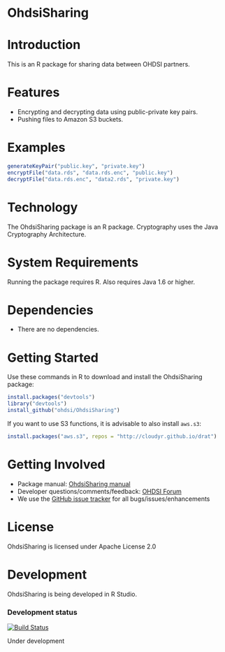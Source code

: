 OhdsiSharing
============

Introduction
============

This is an R package for sharing data between OHDSI partners.

Features
========

- Encrypting and decrypting data using public-private key pairs.
- Pushing files to Amazon S3 buckets.

Examples
========

```r
generateKeyPair("public.key", "private.key")
encryptFile("data.rds", "data.rds.enc", "public.key")
decryptFile("data.rds.enc", "data2.rds", "private.key")
```

Technology
============
The OhdsiSharing package is an R package. Cryptography uses the Java Cryptography Architecture.

System Requirements
===================
Running the package requires R. Also requires Java 1.6 or higher.

Dependencies
============
 * There are no dependencies.

Getting Started
===============

Use these commands in R to download and install the OhdsiSharing package:

```r
install.packages("devtools")
library("devtools")
install_github("ohdsi/OhdsiSharing")
```

If you want to use S3 functions, it is advisable to also install ```aws.s3```:

```r
install.packages("aws.s3", repos = "http://cloudyr.github.io/drat")
```

Getting Involved
=============
* Package manual: [OhdsiSharing manual](https://raw.githubusercontent.com/OHDSI/OhdsiSharing/master/extras/OhdsiSharing.pdf) 
* Developer questions/comments/feedback: <a href="http://forums.ohdsi.org/c/developers">OHDSI Forum</a>
* We use the <a href="../../issues">GitHub issue tracker</a> for all bugs/issues/enhancements

License
=======
OhdsiSharing is licensed under Apache License 2.0

Development
===========
OhdsiSharing is being developed in R Studio.

### Development status
[![Build Status](https://travis-ci.org/OHDSI/OhdsiSharing.svg?branch=master)](https://travis-ci.org/OHDSI/OhdsiSharing)

Under development


